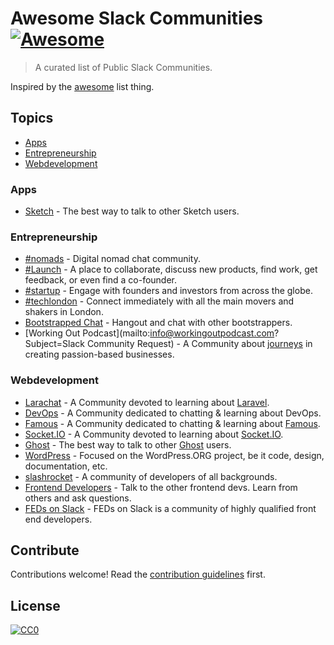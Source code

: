 # Awesome Slack Communities [![Awesome](https://cdn.rawgit.com/sindresorhus/awesome/d7305f38d29fed78fa85652e3a63e154dd8e8829/media/badge.svg)](https://github.com/sindresorhus/awesome)

> A curated list of Public Slack Communities.

Inspired by the [awesome](https://github.com/sindresorhus/awesome) list thing.

## Topics
- [Apps](#apps)
- [Entrepreneurship](#entrepreneurship)
- [Webdevelopment](#webdevelopment)

### Apps
- [Sketch](http://teamsketch.io/) - The best way to talk to other Sketch users.

### Entrepreneurship
- [#nomads](http://hashtagnomads.com/) - Digital nomad chat community.
- [#Launch](http://www.launch-chat.com/) -  A place to collaborate, discuss new products, find work, get feedback, or even find a co-founder.
- [#startup](http://www.hashtagstartup.co/) - Engage with founders and investors from across the globe.
- [#techlondon](http://techlondon.io/) - Connect immediately with all the main movers and shakers in London.
- [Bootstrapped Chat](http://www.bootstrappedchat.com/) - Hangout and chat with other bootstrappers.
- [Working Out Podcast](mailto:info@workingoutpodcast.com?Subject=Slack Community Request) - A Community about [journeys](http://workingoutpodcast.com/) in creating passion-based businesses.

### Webdevelopment
- [Larachat](https://larachat.co/) - A Community devoted to learning about [Laravel](http://laravel.com/).
- [DevOps](http://devopschat.co/) - A Community dedicated to chatting & learning about DevOps.
- [Famous](http://slack.famous.org/signup) - A Community dedicated to chatting & learning about [Famous](http://famous.org/).
- [Socket.IO](http://socket.io/slack/) - A Community devoted to learning about [Socket.IO](http://socket.io/).
- [Ghost](https://ghost.org/slack/) - The best way to talk to other [Ghost](https://ghost.org/) users.
- [WordPress](https://make.wordpress.org/chat/) - Focused on the WordPress.ORG project, be it code, design, documentation, etc.
- [slashrocket](https://slashrocket.io/) - A community of developers of all backgrounds.
- [Frontend Developers](http://frontenddevelopers.org/) - Talk to the other frontend devs. Learn from others and ask questions.
- [FEDs on Slack](http://fedsonslack.com/) - FEDs on Slack is a community of highly qualified front end developers.

## Contribute
Contributions welcome! Read the [contribution guidelines](contributing.md) first.

## License
[![CC0](http://i.creativecommons.org/p/zero/1.0/88x31.png)](http://creativecommons.org/publicdomain/zero/1.0/)
